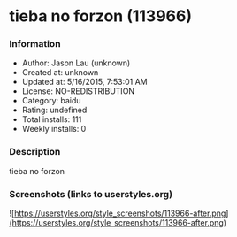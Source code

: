 # tieba no forzon (113966)

### Information
- Author: Jason Lau (unknown)
- Created at: unknown
- Updated at: 5/16/2015, 7:53:01 AM
- License: NO-REDISTRIBUTION
- Category: baidu
- Rating: undefined
- Total installs: 111
- Weekly installs: 0


### Description
tieba no forzon


### Screenshots (links to userstyles.org)
![https://userstyles.org/style_screenshots/113966-after.png](https://userstyles.org/style_screenshots/113966-after.png)


